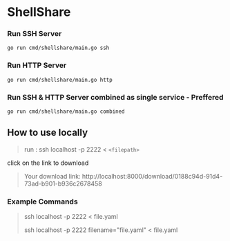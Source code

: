 
# ShellShare


### Run SSH Server

```go run cmd/shellshare/main.go ssh ```


### Run HTTP Server

```go run cmd/shellshare/main.go http ```

### Run SSH & HTTP Server combined as single service - Preffered

```go run cmd/shellshare/main.go combined ```


## How to use locally

> run
> : ssh localhost -p 2222 < `<filepath>`

click on the link to download

> Your download link: http://localhost:8000/download/0188c94d-91d4-73ad-b901-b936c2678458

### Example Commands
>
> ssh localhost -p 2222 < file.yaml
> 
> ssh localhost -p 2222 filename="file.yaml" < file.yaml